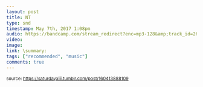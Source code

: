 ```yaml
---
layout: post
title: NT
type: snd
timestamp: May 7th, 2017 1:08pm
audio: https://bandcamp.com/stream_redirect?enc=mp3-128&amp;track_id=2611108810&amp;ts=1618890940&amp;t=a5da6ed7f509c9c43273386ee88c24191f7e87fe
video: 
image: 
link: \summary: 
tags: ["recommended", "music"]
comments: true
---
```


<small>source: https://saturdayxiii.tumblr.com/post/160413888109</small>
